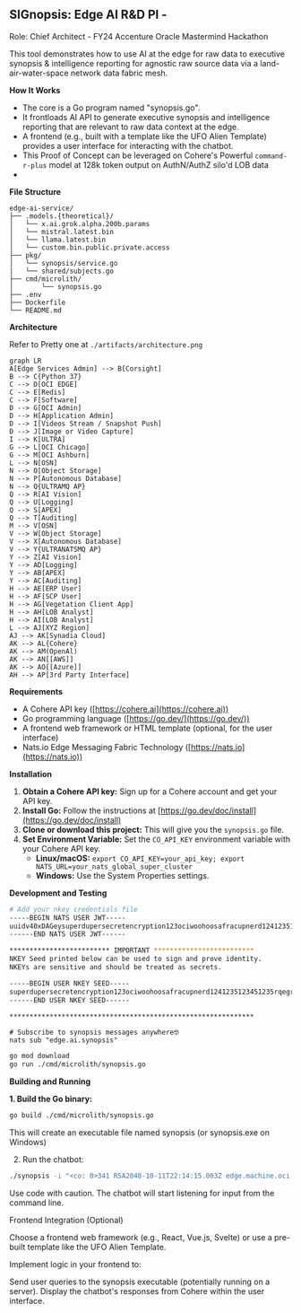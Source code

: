 ## SIGnopsis: Edge AI R&D PI - 

Role: Chief Architect - FY24 Accenture Oracle Mastermind Hackathon 

This tool demonstrates how to use AI at the edge for raw data to executive synopsis & intelligence reporting for agnostic raw source data via a land-air-water-space network data fabric mesh.

**How It Works**

* The core is a Go program named "synopsis.go".
* It frontloads AI API to generate executive synopsis and intelligence reporting that are relevant to raw data context at the edge.
* A frontend (e.g., built with a template like the UFO Alien Template) provides a user interface for interacting with the chatbot.
* This Proof of Concept can be leveraged on Cohere's Powerful `command-r-plus` model at 128k token output on AuthN/AuthZ silo'd LOB data
*

**File Structure**
```
edge-ai-service/
├── .models.{theoretical}/
│   └── x.ai.grok.alpha.200b.params
│   └── mistral.latest.bin
│   └── llama.latest.bin
│   └── custom.bin.public.private.access
├── pkg/
│   └── synopsis/service.go
|   └── shared/subjects.go
├── cmd/microlith/
│       └── synopsis.go
├── .env
├── Dockerfile
└── README.md
```

**Architecture**

Refer to Pretty one at `./artifacts/architecture.png`
```mermaid
graph LR
A[Edge Services Admin] --> B[Corsight]
B --> C{Python 37}
C --> D[OCI EDGE]
C --> E[Redis] 
C --> F[Software]
D --> G[OCI Admin]
D --> H[Application Admin]
D --> I[Videos Stream / Snapshot Push]
D --> J[Image or Video Capture]
I --> K[ULTRA]
G --> L[OCI Chicago]
G --> M[OCI Ashburn]
L --> N[OSN]
N --> O[Object Storage]
N --> P[Autonomous Database]
N --> Q{ULTRAMQ AP}
Q --> R[AI Vision]
Q --> U[Logging]
Q --> S[APEX]
Q --> T[Auditing]
M --> V[OSN]
V --> W[Object Storage]
V --> X[Autonomous Database]
V --> Y{ULTRANATSMQ AP}
Y --> Z[AI Vision]
Y --> AD[Logging]
Y --> AB[APEX]
Y --> AC[Auditing]
H --> AE[ERP User]
H --> AF[SCP User]
H --> AG[Vegetation Client App]
H --> AH[LOB Analyst]
H --> AI[LOB Analyst]
L --> AJ[XYZ Region]
AJ --> AK[Synadia Cloud]
AK --> AL{Cohere}
AK --> AM(OpenAl)
AK --> AN[[AWS]]
AK --> AO[[Azure]]
AH --> AP[3rd Party Interface]
```

**Requirements**

* A Cohere API key ([https://cohere.ai](https://cohere.ai))
* Go programming language ([https://go.dev/](https://go.dev/))
* A frontend web framework or HTML template (optional, for the user interface)
* Nats.io Edge Messaging Fabric Technology ([https://nats.io](https://nats.io))

**Installation**

1. **Obtain a Cohere API key:** Sign up for a Cohere account and get your API key.
2. **Install Go:** Follow the instructions at [https://go.dev/doc/install](https://go.dev/doc/install)
3. **Clone or download this project:** This will give you the `synopsis.go` file.
4. **Set Environment Variable:** Set the `CO_API_KEY` environment variable with your Cohere API key.
   * **Linux/macOS:** `export CO_API_KEY=your_api_key; export NATS_URL=your_nats_global_super_cluster`
   * **Windows:** Use the System Properties settings.

**Development and Testing**
```bash
# Add your nkey credentials file
-----BEGIN NATS USER JWT-----
uuidv40xDAGeysuperdupersecretencryption123ociwoohoosafracupnerd1241235123451235rqegrq245h
------END NATS USER JWT------

************************* IMPORTANT *************************
NKEY Seed printed below can be used to sign and prove identity.
NKEYs are sensitive and should be treated as secrets.

-----BEGIN USER NKEY SEED-----
superdupersecretencryption123ociwoohoosafracupnerd1241235123451235rqegrq245h
------END USER NKEY SEED------

*************************************************************
```
```
# Subscribe to synopsis messages anywhere🤓
nats sub "edge.ai.synopsis"
```
```bash
go mod download
go run ./cmd/microlith/synopsis.go
```

**Building and Running**

**1. Build the Go binary:**
```bash
go build ./cmd/microlith/synopsis.go
```

This will create an executable file named synopsis (or synopsis.exe on Windows)

2. Run the chatbot:

```bash
./synopsis -i "<co: 0>341 RSA2048-10-11T22:14:15.003Z edge.machine.oci-rover.ai su - ID47 - BOM'su root' failed for lonvick on /dev/pts/8"
```

Use code with caution.
The chatbot will start listening for input from the command line.

Frontend Integration (Optional)

Choose a frontend web framework (e.g., React, Vue.js, Svelte) or use a pre-built template like the UFO Alien Template.

Implement logic in your frontend to:

Send user queries to the synopsis executable (potentially running on a server).
Display the chatbot's responses from Cohere within the user interface.
